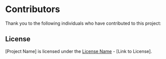 # Contributors

Thank you to the following individuals who have contributed to this project:

<!-- Add contributors below in alphabetical order -->


## License

[Project Name] is licensed under the [License Name](LICENSE) - [Link to License].
